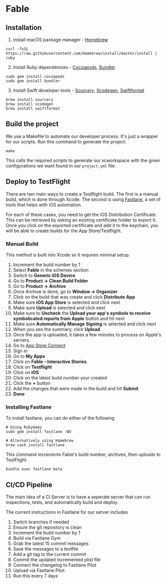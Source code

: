 

# Fable

## Installation

1. Install macOS package manager - [Homebrew](https://brew.sh/)
```
curl -fsSL https://raw.githubusercontent.com/Homebrew/install/master/install | ruby
```
2. Install Ruby dependencies - [Cocoapods](https://cocoapods.org/), [Bundler](https://bundler.io/)
```
sudo gem install cocoapods
sudo gem install bundler
```
3. Install Swift developer tools - [Sourcery](https://github.com/krzysztofzablocki/Sourcery), [Xcodegen](https://github.com/yonaskolb/XcodeGen), [Swiftformat](https://github.com/nicklockwood/SwiftFormat)
```
brew install sourcery
brew install xcodegen
brew install swiftformat
```

## Build the project

We use a Makefile to automate our developer process. It's just a wrapper for our scripts. Run this command to generate the project. 
```
make
```
This calls the required scripts to generate our xcworkspace with the given
configurations we want found in our `project.yml` file.

## Deploy to TestFlight
There are two main ways to create a Testflight build. The first is a manual build, which is done through Xcode. The second is using [Fastlane](https://fastlane.tools/), a set of tools that helps with iOS automation.

For each of these cases, you need to get the iOS Distribution Certificate.
This can be retrieved by asking an existing certificate holder to export it.
Once you click on the exported certificate and add it to the keychain,
you will be able to create builds for the App Store/Testflight.

### Manual Build
This method is built into Xcode so it requires minimal setup.

1. Increment the build number by 1
2. Select **Fable** in the schemes section
3. Switch to **Generic iOS Device**
4. Go to **Product -> Clean Build Folder**
5. Go to **Product -> Archive**
6. Once Archive is done, go to **Window -> Organizer**
7. Click on the build that was create and click **Distribute App**
8. Make sure **iOS App Store** is selected and click next
9. Make sure **Upload** is selected and click next
10. Make sure to **Uncheck** the **Upload your app's symbols to receive symbolicated reports from Apple** button and hit next
11. Make sure **Automatically Manage Signing** is selected and click next 
12. When you see the summary, click **Upload**
13. Once the app is uploaded, it takes a few minutes to process on Apple's servers.
14. Go to [App Store Connect](https://appstoreconnect.apple.com/)
15. Sign in
16. Go to **My Apps**
17. Click on **Fable - Interactive Stories**
18. Click on **Testflight**
19. Click on **iOS**
20. Click on the latest build number your created
21. Click the **+** button
22. Add the changes that were made in the build and hit **Submit**
23. **Done**

### Installing Fastlane

To install fastlane, you can do either of the following

```
# Using RubyGems
sudo gem install fastlane -NV

# Alternatively using Homebrew
brew cask install fastlane
```

This command increments Fable's build number, archives, then uploads to TestFlight.
```
bundle exec fastlane beta
```

## CI/CD Pipeline
The main idea of a CI Server is to have a seperate server that can run inspections, tests, and automatically build and deploy.

The current instructions in Fastlane for our server includes
1. Switch branches if needed
2. Ensure the git repository is clean
3. Increment the build number by 1
4. Build via Fastlane Gym
5. Grab the latest 15 commit messages
6. Save the messages to a textfile
7. Add a git tag to the current commit
8. Commit the updated incremented plist file
9. Connect the changelog to Fastlane Pilot
10. Upload via Fastlane Pilot
11. Run this every 7 days